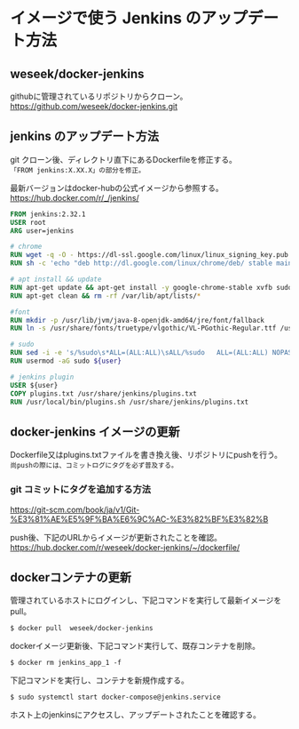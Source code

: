 # イメージで使う Jenkins のアップデート方法

## weseek/docker-jenkins
githubに管理されているリポジトリからクローン。  
https://github.com/weseek/docker-jenkins.git

## jenkins のアップデート方法
git クローン後、ディレクトリ直下にあるDockerfileを修正する。  
`「FROM jenkins:X.XX.X」の部分を修正。`

最新バージョンはdocker-hubの公式イメージから参照する。  
https://hub.docker.com/r/_/jenkins/

``` Dockerfile
FROM jenkins:2.32.1
USER root
ARG user=jenkins

# chrome
RUN wget -q -O - https://dl-ssl.google.com/linux/linux_signing_key.pub | apt-key add -
RUN sh -c 'echo "deb http://dl.google.com/linux/chrome/deb/ stable main" >> /etc/apt/sources.list.d/google.list'

# apt install && update
RUN apt-get update && apt-get install -y google-chrome-stable xvfb sudo fonts-vlgothic
RUN apt-get clean && rm -rf /var/lib/apt/lists/*

#font
RUN mkdir -p /usr/lib/jvm/java-8-openjdk-amd64/jre/font/fallback
RUN ln -s /usr/share/fonts/truetype/vlgothic/VL-PGothic-Regular.ttf /usr/lib/jvm/java-8-openjdk-amd64/jre/font/fallback/

# sudo
RUN sed -i -e 's/%sudo\s*ALL=(ALL:ALL)\sALL/%sudo   ALL=(ALL:ALL) NOPASSWD: ALL/g' /etc/sudoers
RUN usermod -aG sudo ${user}

# jenkins plugin
USER ${user}
COPY plugins.txt /usr/share/jenkins/plugins.txt
RUN /usr/local/bin/plugins.sh /usr/share/jenkins/plugins.txt
```

## docker-jenkins イメージの更新
Dockerfile又はplugins.txtファイルを書き換え後、リポジトリにpushを行う。  
`尚pushの際には、コミットログにタグを必ず普及する。`

### git コミットにタグを追加する方法
https://git-scm.com/book/ja/v1/Git-%E3%81%AE%E5%9F%BA%E6%9C%AC-%E3%82%BF%E3%82%B

push後、下記のURLからイメージが更新されたことを確認。  
https://hub.docker.com/r/weseek/docker-jenkins/~/dockerfile/

## dockerコンテナの更新
管理されているホストにログインし、下記コマンドを実行して最新イメージをpull。

```
$ docker pull  weseek/docker-jenkins
```
dockerイメージ更新後、下記コマンド実行して、既存コンテナを削除。
```
$ docker rm jenkins_app_1 -f
```

下記コマンドを実行し、コンテナを新規作成する。
```
$ sudo systemctl start docker-compose@jenkins.service
```
ホスト上のjenkinsにアクセスし、アップデートされたことを確認する。
